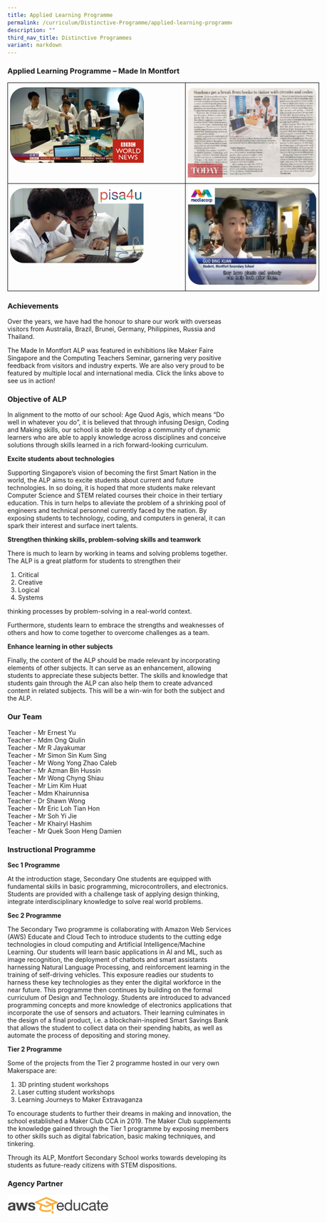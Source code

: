 ```yaml
---
title: Applied Learning Programme
permalink: /curriculum/Distinctive-Programme/applied-learning-programme/
description: ""
third_nav_title: Distinctive Programmes
variant: markdown
---
```

### **Applied Learning Programme – Made In Montfort**

<style type="text/css">
.tg  {border-collapse:collapse;border-spacing:0;margin:0px auto;}
.tg td{border-color:black;border-style:solid;border-width:1px;font-family:Arial, sans-serif;font-size:14px;
  overflow:hidden;padding:10px 5px;word-break:normal;}
.tg th{border-color:black;border-style:solid;border-width:1px;font-family:Arial, sans-serif;font-size:14px;
  font-weight:normal;overflow:hidden;padding:10px 5px;word-break:normal;}
.tg .tg-0lax{text-align:left;vertical-align:top}
</style>
<table class="tg" style="undefined;table-layout: fixed; width: 700px">
<colgroup>
<col style="width: 400px">
<col style="width: 300px">
</colgroup>
<tbody>
  <tr>
    <td class="tg-0lax"><a href="https://drive.google.com/file/d/192_7vdAys6vGXI4ktEu3_OO08JnLJmnF/view?t=4" target="_self"> 
          <img src="/images/alp3.png"></a></td>
    <td class="tg-0lax"><a href="https://drive.google.com/file/d/1rPbfyWNh_qKI2n2XzZdiYcml8x7TQm8m/view" target="_self"> 
          <img src="/images/alp4.png"></a></td>
  </tr>
  <tr>
    <td class="tg-0lax"><a href="https://drive.google.com/file/d/1LnAlceBT9e2bXcErWA8YjEjVdcGdmUzT/view" target="_self"> 
          <img src="/images/alp2.png"></a></td>
    <td class="tg-0lax"><a href="https://drive.google.com/file/d/1z-9VLS5Sk4zt18VNbEZt3fEk-gJXMz8L/view" target="_self"> 
          <img src="/images/alp1.png"></a></td>
  </tr>
</tbody>
</table>

### Achievements
  

Over the years, we have had the honour to share our work with overseas visitors from Australia, Brazil, Brunei, Germany, Philippines, Russia and Thailand.

The Made In Montfort ALP was featured in exhibitions like Maker Faire Singapore and the Computing Teachers Seminar, garnering very positive feedback from visitors and industry experts. We are also very proud to be featured by multiple local and international media. Click the links above to see us in action!

### Objective of ALP

In alignment to the motto of our school: Age Quod Agis, which means “Do well in whatever you do”, it is believed that through infusing Design, Coding and Making skills, our school is able to develop a community of dynamic learners who are able to apply knowledge across disciplines and conceive solutions through skills learned in a rich forward-looking curriculum.


**Excite students about technologies**

Supporting Singapore’s vision of becoming the first Smart Nation in the world, the ALP aims to excite students about current and future technologies. In so doing, it is hoped that more students make relevant Computer Science and STEM related courses their choice in their tertiary education. This in turn helps to alleviate the problem of a shrinking pool of engineers and technical personnel currently faced by the nation. By exposing students to technology, coding, and computers in general, it can spark their interest and surface inert talents.

  

**Strengthen thinking skills, problem-solving skills and teamwork**

There is much to learn by working in teams and solving problems together. The ALP is a great platform for students to strengthen their

1. Critical
2. Creative
3. Logical
4. Systems

thinking processes by problem-solving in a real-world context.


Furthermore, students learn to embrace the strengths and weaknesses of others and how to come together to overcome challenges as a team.

**Enhance learning in other subjects**

Finally, the content of the ALP should be made relevant by incorporating elements of other subjects. It can serve as an enhancement, allowing students to appreciate these subjects better. The skills and knowledge that students gain through the ALP can also help them to create advanced content in related subjects. This will be a win-win for both the subject and the ALP.

### Our Team

Teacher - Mr Ernest Yu    
Teacher -&nbsp;Mdm Ong Qiulin   
Teacher -&nbsp;Mr R Jayakumar     
Teacher -&nbsp;Mr Simon Sin Kum Sing    
Teacher -&nbsp;Mr Wong Yong Zhao Caleb  
Teacher -&nbsp;Mr Azman Bin Hussin   
Teacher -&nbsp;Mr Wong Chyng Shiau     
Teacher -&nbsp;Mr Lim Kim Huat  
Teacher -&nbsp;Mdm Khairunnisa   
Teacher -&nbsp;Dr Shawn Wong   
Teacher -&nbsp;Mr Eric Loh Tian Hon   
Teacher -&nbsp;Mr Soh Yi Jie  
Teacher -&nbsp;Mr Khairyl Hashim   
Teacher -&nbsp;Mr Quek Soon Heng Damien  

### Instructional Programme

**Sec 1 Programme**

At the introduction stage, Secondary One students are equipped with fundamental skills in basic programming, microcontrollers, and electronics. Students are provided with a challenge task of applying design thinking, integrate interdisciplinary knowledge to solve real world problems.

**Sec 2 Programme**

The Secondary Two programme is collaborating with Amazon Web Services (AWS) Educate and Cloud Tech to introduce students to the cutting edge technologies in cloud computing and Artificial Intelligence/Machine Learning. Our students will learn basic applications in AI and ML, such as image recognition, the deployment of chatbots and smart assistants harnessing Natural Language Processing, and reinforcement learning in the training of self-driving vehicles. This exposure readies our students to harness these key technologies as they enter the digital workforce in the near future. This programme then continues by building on the formal curriculum of Design and Technology. Students are introduced to advanced programming concepts and more knowledge of electronics applications that incorporate the use of sensors and actuators. Their learning culminates in the design of a final product, i.e. a blockchain-inspired Smart Savings Bank that allows the student to collect data on their spending habits, as well as automate the process of depositing and storing money.&nbsp;

**Tier 2 Programme**

Some of the projects from the Tier 2 programme hosted in our very own Makerspace are:
  
1. 3D printing student workshops
2. Laser cutting student workshops
3. Learning Journeys to Maker Extravaganza

To encourage students to further their dreams in making and innovation, the school established a Maker Club CCA in 2019. The Maker Club supplements the knowledge gained through the Tier 1 programme by exposing members to other skills such as digital fabrication, basic making techniques, and tinkering.

Through its ALP, Montfort Secondary School works towards developing its students as future-ready citizens with STEM dispositions.


### Agency Partner

<img src="/images/aws%20educate.png" style="width:45%">